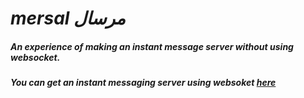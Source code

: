 #                                           *mersal* *مرسال* 
##### An experience of making an instant message server without using websocket.
##### You can get an instant messaging server using websoket [here](https://github.com/bashery/im)
   
